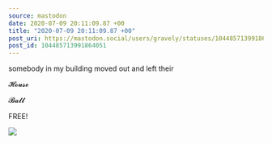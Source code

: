 ```yaml
---
source: mastodon
date: 2020-07-09 20:11:09.87 +00
title: "2020-07-09 20:11:09.87 +00"
post_uri: https://mastodon.social/users/gravely/statuses/104485713991864051
post_id: 104485713991864051
---
```

somebody in my building moved out and left their

𝓗𝓸𝓾𝓼𝓮

𝓑𝓪𝓵𝓵

FREE!


![](/images/104485713953753754.jpg)

